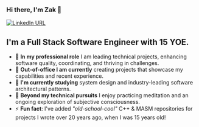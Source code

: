### Hi there, I'm Zak 👋

[![LinkedIn URL](https://img.shields.io/badge/LinkedIn-Connect-blue?logo=linkedin&style=for-the-badge)](https://www.linkedin.com/in/zakfarrington)

## **I'm a Full Stack Software Engineer with 15 YOE.**
- 🏢 **In my professional role** I am leading technical projects, enhancing software quality, coordinating, and thriving in challenges.
- 🎯 **Out-of-office I am currently** creating projects that showcase my capabilities and recent experience.
- 🌱 **I'm currently studying** system design and industry-leading software architectural patterns.
- 🧘 **Beyond my technical pursuits** I enjoy practicing meditation and an ongoing exploration of subjective consciousness.
- ⚡ **Fun fact**: I've added _"old-school-cool"_ C++ & MASM repositories for projects I wrote over 20 years ago, when I was 15 years old!

<!--
**zak-farrington/zak-farrington** is a ✨ _special_ ✨ repository because its `README.md` (this file) appears on your GitHub profile.

Here are some ideas to get you started:

- 🔭 I’m currently working on ...
- 🌱 I’m currently learning ...
- 👯 I’m looking to collaborate on ...
- 🤔 I’m looking for help with ...
- 💬 Ask me about ...
- 📫 How to reach me: ...
- 😄 Pronouns: ...
- ⚡ Fun fact: ...
-->

